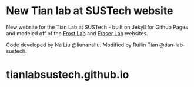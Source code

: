 # New Tian lab at SUSTech website
New website for the Tian Lab at SUSTech - built on Jekyll for Github Pages and modeled off of the [Frost Lab](http://frostlab.org) and [Fraser Lab](http://fraserlab.com) websites.

Code developed by Na Liu @liunanaliu. Modified by Ruilin Tian @tian-lab-sustech.
# tianlabsustech.github.io
